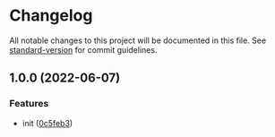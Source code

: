 # Changelog

All notable changes to this project will be documented in this file. See [standard-version](https://github.com/conventional-changelog/standard-version) for commit guidelines.

## 1.0.0 (2022-06-07)


### Features

* init ([0c5feb3](https://github.com/islizeqiang/p-limiter/commit/0c5feb374feb00b5864cdadef58631fb51c6b17f))
